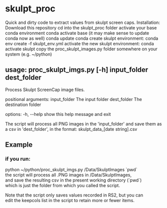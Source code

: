 # skulpt_proc
Quick and dirty code to extract values from skulpt screen caps.
Installation:
  Download this repository
  cd into the skulpt_proc folder
  activate your base conda environment
    conda activate base
    (it may make sense to update conda now as well)
    conda update conda
  create skulpt environment:
    conda env create -f skulpt_env.yml
  activate the new skulpt environment:
    conda activate skulpt
  copy the proc_skulpt_images.py folder somewhere on your system (e.g. ~/python)

## usage: proc_skulpt_imgs.py [-h] input_folder dest_folder

  Process Skulpt ScreenCap image files.

  positional arguments:
    input_folder  The input folder
    dest_folder   The destination folder

  options:
    -h, --help    show this help message and exit

The script will process all PNG images in the 'input_folder' and 
save them as a csv in 'dest_folder', in the format:
   skulpt_data_[date string].csv
 
## Example
  ### if you run:
  python ~/python/proc_skulpt_imgs.py  /Data/SkulptImages  \`pwd\` <br>
  the script will process all .PNG images in /Data/SkulptImages, <br>
  and save the resulting csv in the present working directory (\`pwd\`) <br>
  which is just the folder from which you called the script. 

Note that the script only saves values recorded in RS2, but you can <br>
edit the keepcols list in the script to retain more or fewer items.
